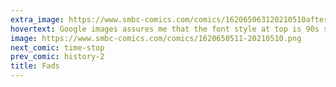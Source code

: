 ```yaml
---
extra_image: https://www.smbc-comics.com/comics/162065063120210510after.png
hovertext: Google images assures me that the font style at top is 90s style, though it seems to me more late 80s? Anyway, I await your complaints.
image: https://www.smbc-comics.com/comics/1620650511-20210510.png
next_comic: time-stop
prev_comic: history-2
title: Fads
---
```


